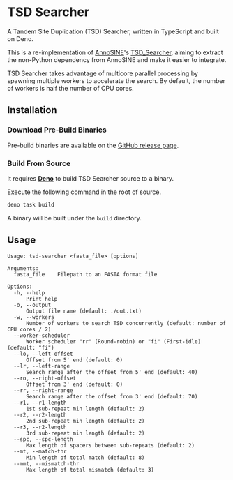 # TSD Searcher

A Tandem Site Duplication (TSD) Searcher, written in TypeScript and built on
Deno.

This is a re-implementation of
[AnnoSINE](https://github.com/yangli557/AnnoSINE)'s
[TSD_Searcher](https://github.com/yangli557/AnnoSINE/blob/26301e9bc61400aa461ad58fb3a254e4e33c7af4/bin/TSD_Searcher.js),
aiming to extract the non-Python dependency from AnnoSINE and make it easier to
integrate.

TSD Searcher takes advantage of multicore parallel processing by spawning
multiple workers to accelerate the search. By default, the number of workers is
half the number of CPU cores.

## Installation

### Download Pre-Build Binaries

Pre-build binaries are available on the
[GitHub release page](https://github.com/charlieyule/tsd-searcher/releases).

### Build From Source

It requires [**Deno**](https://deno.com/) to build TSD Searcher source to a
binary.

Execute the following command in the root of source.

```sh
deno task build
```

A binary will be built under the `build` directory.

## Usage

```
Usage: tsd-searcher <fasta_file> [options]

Arguments:
  fasta_file    Filepath to an FASTA format file

Options:
  -h, --help
      Print help
  -o, --output
      Output file name (default: ./out.txt)
  -w, --workers
      Number of workers to search TSD concurrently (default: number of CPU cores / 2)
  --worker-scheduler
      Worker scheduler "rr" (Round-robin) or "fi" (First-idle) (default: "fi")
  --lo, --left-offset
      Offset from 5' end (default: 0)
  --lr, --left-range
      Search range after the offset from 5' end (default: 40)
  --ro, --right-offset
      Offset from 3' end (default: 0)
  --rr, --right-range
      Search range after the offset from 3' end (default: 70)
  --r1, --r1-length
      1st sub-repeat min length (default: 2)
  --r2, --r2-length
      2nd sub-repeat min length (default: 2)
  --r3, --r2-length
      3rd sub-repeat min length (default: 2)
  --spc, --spc-length
      Max length of spacers between sub-repeats (default: 2)
  --mt, --match-thr
      Min length of total match (default: 8)
  --mmt, --mismatch-thr
      Max length of total mismatch (default: 3)
```
